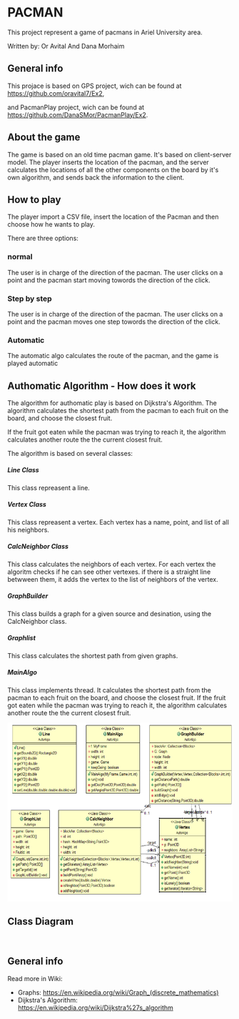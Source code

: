 PACMAN
=========
This project represent a game of pacmans in Ariel University area.

Written by: Or Avital And Dana Morhaim


General info
--------
This projace is based on GPS project, wich can be found at 
<a href="https://github.com/oravital7/Ex2">https://github.com/oravital7/Ex2</a>,

and PacmanPlay project, wich can be found at 
<a href="https://github.com/DanaSMor/PacmanPlay">https://github.com/DanaSMor/PacmanPlay/Ex2</a>.

About the game
--------
The game is based on an old time pacman game.
It's based on client-server model.
The player inserts the location of the pacman, and the server calculates the locations of all the other components 
on the board by it's own algorithm, and sends back the information to the client.

How to play
--------
The player import a CSV file, insert the location of the Pacman and then choose how he wants to play. 

There are three options:
### normal
The user is in charge of the direction of the pacman. 
The user clicks on a point and the pacman start moving towords the direction of the click.
### Step by step
The user is in charge of the direction of the pacman. 
The user clicks on a point and the pacman moves one step towords the direction of the click.
### Automatic
The automatic algo calculates the route of the pacman, and the game is played automatic

Authomatic Algorithm - How does it work
--------
The algorithm for authomatic play is based on Dijkstra's Algorithm.
The algorithm calculates the shortest path from the pacman to each fruit on the board, and choose the closest fruit.

If the fruit got eaten while the pacman was trying to reach it, the algorithm calculates another route the the current closest fruit.

The algorithm is based on several classes:

##### Line Class
This class repreasent a line. 

##### Vertex Class
This class repreasent a vertex.
Each vertex has a name, point, and list of all his neighbors.

##### CalcNeighbor Class
This class calculates the neighbors of each vertex.
For each vertex the algoritm checks if he can see other vertexes.
if there is a straight line betwween them, it adds the vertex to the list of neighbors of the vertex.

##### GraphBuilder
This class builds a graph for a given source and desination,
using the CalcNeighbor class.

##### Graphlist
This class calculates the shortest path from given graphs.

##### MainAlgo
This class implements thread.
It calculates the shortest path from the pacman to each fruit on the board, and choose the closest fruit.
If the fruit got eaten while the pacman was trying to reach it, the algorithm calculates another route the the current closest fruit.

<img src="./Task4/Icon/autoAlgo.PNG" width="550" height="400">


Class Diagram
--------

&nbsp;
&nbsp;

General info
--------------
Read more in Wiki:
- Graphs: https://en.wikipedia.org/wiki/Graph_(discrete_mathematics)
- Dijkstra's Algorithm: https://en.wikipedia.org/wiki/Dijkstra%27s_algorithm


